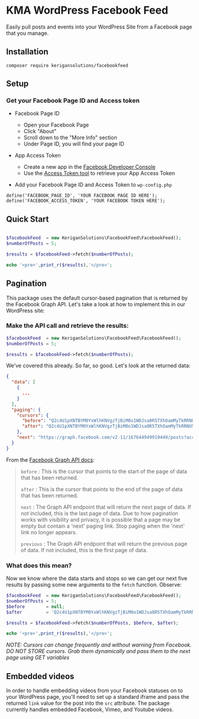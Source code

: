 # KMA WordPress Facebook Feed
Easily pull posts and events into your WordPress Site from a Facebook page that you manage.
## Installation
`composer require kerigansolutions/facebookfeed`
## Setup
### Get your Facebook Page ID and Access token
- Facebook Page ID
    + Open your Facebook Page
    + Click "About"
    + Scroll down to the "More Info" section
    + Under Page ID, you will find your page ID
- App Access Token
    + Create a new app in the [Facebook Developer Console](https://developers.facebook.com/apps/)
    + Use the [Access Token tool](https://developers.facebook.com/tools/accesstoken/) to retrieve your App Access Token

- Add your Facebook Page ID and Access Token to `wp-config.php`
```
define('FACEBOOK_PAGE_ID', 'YOUR FACEBOOK PAGE ID HERE');
define('FACEBOOK_ACCESS_TOKEN', 'YOUR FACEBOOK TOKEN HERE');
```
## Quick Start
```php

$facebookFeed  = new KeriganSolutions\FacebookFeed\FacebookFeed();
$numberOfPosts = 5;

$results = $facebookFeed->fetch($numberOfPosts);

echo '<pre>',print_r($results),'</pre>';

```
## Pagination
This package uses the default cursor-based pagination that is returned by the Facebook Graph API. Let's take a look at how to implement this in our WordPress site:
### Make the API call and retrieve the results:
```php
$facebookFeed  = new KeriganSolutions\FacebookFeed\FacebookFeed();
$numberOfPosts = 5;

$results = $facebookFeed->fetch($numberOfPosts);
```
We've covered this already. So far, so good. Let's look at the returned data:
```json
{
  "data": [
    {
      ...
    }
  ],
  "paging": {
    "cursors": {
      "before": "Q2c4U1pXNTBYM0YxWlhKNVgzTjBiM0o1WDJsa0R5TXhOamMyTkRRNU5EazVNVGswTkRrNk1UVXhPVEkyTlRJME1URTBOekV6TnpBNU1BOE1ZAWEJwWDNOMGIzSjVYMmxrRHlBeE5qYzJORFE1TkRrNU1UazBORGxmTVRrMU9UUTNNRFl5TkRBM01ERTVOdzhFZAEdsdFpRWmFDdFh2QVE9PQZDZD",
      "after": "Q2c4U1pXNTBYM0YxWlhKNVgzTjBiM0o1WDJsa0R5TXhOamMyTkRRNU5EazVNVGswTkRrNk1UVXhPVEkyTlRJME1URTBOekV6TnpBNU1BOE1ZAWEJwWDNOMGIzSjVYMmxrRHlBeE5qYzJORFE1TkRrNU1UazBORGxmTVRrMU9UUTNNRFl5TkRBM01ERTVOdzhFZAEdsdFpRWmFDdFh2QVE9PQZDZD"
    },
    "next": "https://graph.facebook.com/v2.11/167644949919449/posts?access_token=*******************************&pretty=0&fields=full_picture%2Cmessage%2Cobject_id%2Ctype%2Cstatus_type%2Ccaption%2Ccreated_time%2Clink%2Cupdated_time&limit=1&after=Q2c4U1pXNTBYM0YxWlhKNVgzTjBiM0o1WDJsa0R5TXhOamMyTkRRNU5EazVNVGswTkRrNk1UVXhPVEkyTlRJME1URTBOekV6TnpBNU1BOE1ZAWEJwWDNOMGIzSjVYMmxrRHlBeE5qYzJORFE1TkRrNU1UazBORGxmTVRrMU9UUTNNRFl5TkRBM01ERTVOdzhFZAEdsdFpRWmFDdFh2QVE9PQZDZD"
  }
}
```

From the [Facebook Graph API docs](https://developers.facebook.com/docs/graph-api/using-graph-api):
>    `before` : This is the cursor that points to the start of the page of data that has been returned. 
>
>    `after` : This is the cursor that points to the end of the page of data that has been returned.
>
>    `next` : The Graph API endpoint that will return the next page of data. If not included, this is the last page of data. Due to how pagination works with visibility and privacy, it is possible that a page may be empty but contain a 'next' paging link. Stop paging when the 'next' link no longer appears.
>
>    `previous` : The Graph API endpoint that will return the previous page of data. If not included, this is the first page of data.

### What does this mean?
Now we know where the data starts and stops so we can get our next five results by passing some new arguments to the `fetch` function. Observe:
```php
$facebookFeed  = new KeriganSolutions\FacebookFeed\FacebookFeed();
$numberOfPosts = 5;
$before        = null;
$after         = 'Q2c4U1pXNTBYM0YxWlhKNVgzTjBiM0o1WDJsa0R5TXhOamMyTkRRNU5EazVNVGswTkRrNk1UVXhPVEkyTlRJME1URTBOekV6TnpBNU1BOE1ZAWEJwWDNOMGIzSjVYMmxrRHlBeE5qYzJORFE1TkRrNU1UazBORGxmTVRrMU9UUTNNRFl5TkRBM01ERTVOdzhFZAEdsdFpRWmFDdFh2QVE9PQZDZD';

$results = $facebookFeed->fetch($numberOfPosts, $before, $after);

echo '<pre>',print_r($results),'</pre>';

```
*NOTE: Cursors can change frequently and without warning from Facebook. DO NOT STORE cursors. Grab them dynamically and pass them to the next page using GET variables*

## Embedded videos
In order to handle embedding videos from your Facebook statuses on to your WordPress page, you'll need to set up a standard iframe and pass the returned `link` value for the post into the `src` attribute. The package currently handles embedded Facebook, Vimeo, and Youtube videos. 

